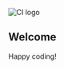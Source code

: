 ![CI logo](https://codeinstitute.s3.amazonaws.com/fullstack/ci_logo_small.png)

Welcome
--------

Happy coding!
